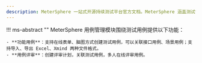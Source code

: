 ```yaml
---
description: MeterSphere 一站式开源持续测试平台官方文档。MeterSphere 涵盖测试管理、接口测试、UI 测试和性能测试等功能，全面兼容 JMeter、Selenium 等主流开源标准，有效助力开发和测试团队充分利用云弹性进行高度可 扩展的自动化测试，加速高质量的软件交付。
---
```


!!! ms-abstract ""
    MeterSphere 用例管理模块围绕测试用例提供以下功能：<br>

    
    - **功能用例**：支持在线表单、脑图方式创建测试用例，可以关联接口用例、场景用例；支持导入、导出 Excel、Xmind 两种文件格式。
    - **用例评审**：创建评审计划，关联测试用例，多人在线评审用例。
  

